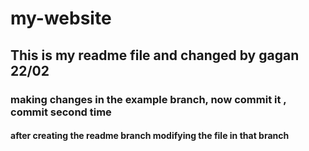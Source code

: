 # my-website

## This is my readme file and changed by gagan 22/02

### making changes in the example branch, now commit it , commit second time

#### after creating the readme branch modifying the file in that branch

